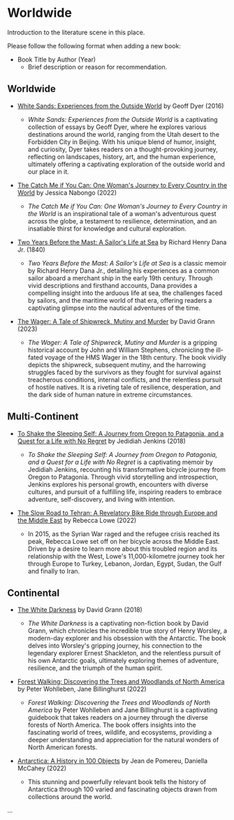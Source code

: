 # Worldwide

Introduction to the literature scene in this place.

Please follow the following format when adding a new book:

- Book Title by Author (Year)  
   - Brief description or reason for recommendation.

## Worldwide

- [White Sands: Experiences from the Outside World](https://www.goodreads.com/book/show/26014867-white-sands) by Geoff Dyer (2016)  
    - *White Sands: Experiences from the Outside World* is a captivating collection of essays by Geoff Dyer, where he explores various destinations around the world, ranging from the Utah desert to the Forbidden City in Beijing. With his unique blend of humor, insight, and curiosity, Dyer takes readers on a thought-provoking journey, reflecting on landscapes, history, art, and the human experience, ultimately offering a captivating exploration of the outside world and our place in it.

- [The Catch Me if You Can: One Woman's Journey to Every Country in the World](https://www.goodreads.com/book/show/58950864-the-catch-me-if-you-can) by Jessica Nabongo (2022)  
    - _The Catch Me if You Can: One Woman's Journey to Every Country in the World_ is an inspirational tale of a woman's adventurous quest across the globe, a testament to resilience, determination, and an insatiable thirst for knowledge and cultural exploration.

- [Two Years Before the Mast: A Sailor's Life at Sea](https://www.goodreads.com/book/show/335397.Two_Years_Before_the_Mast) by Richard Henry Dana Jr. (1840)  
   - *Two Years Before the Mast: A Sailor's Life at Sea* is a classic memoir by Richard Henry Dana Jr., detailing his experiences as a common sailor aboard a merchant ship in the early 19th century. Through vivid descriptions and firsthand accounts, Dana provides a compelling insight into the arduous life at sea, the challenges faced by sailors, and the maritime world of that era, offering readers a captivating glimpse into the nautical adventures of the time.
   
- [The Wager: A Tale of Shipwreck, Mutiny and Murder](https://www.goodreads.com/book/show/61714633-the-wager) by David Grann (2023)  
    - *The Wager: A Tale of Shipwreck, Mutiny and Murder* is a gripping historical account by John and William Stephens, chronicling the ill-fated voyage of the HMS Wager in the 18th century. The book vividly depicts the shipwreck, subsequent mutiny, and the harrowing struggles faced by the survivors as they fought for survival against treacherous conditions, internal conflicts, and the relentless pursuit of hostile natives. It is a riveting tale of resilience, desperation, and the dark side of human nature in extreme circumstances.

## Multi-Continent

- [To Shake the Sleeping Self: A Journey from Oregon to Patagonia, and a Quest for a Life with No Regret](https://www.goodreads.com/book/show/35356383-to-shake-the-sleeping-self) by Jedidiah Jenkins (2018)  
   - *To Shake the Sleeping Self: A Journey from Oregon to Patagonia, and a Quest for a Life with No Regret* is a captivating memoir by Jedidiah Jenkins, recounting his transformative bicycle journey from Oregon to Patagonia. Through vivid storytelling and introspection, Jenkins explores his personal growth, encounters with diverse cultures, and pursuit of a fulfilling life, inspiring readers to embrace adventure, self-discovery, and living with intention.
   
- [The Slow Road to Tehran: A Revelatory Bike Ride through Europe and the Middle East](https://www.goodreads.com/book/show/60046420-the-slow-road-to-tehran) by Rebecca Lowe (2022)  
    - In 2015, as the Syrian War raged and the refugee crisis reached its peak, Rebecca Lowe set off on her bicycle across the Middle East. Driven by a desire to learn more about this troubled region and its relationship with the West, Lowe's 11,000-kilometre journey took her through Europe to Turkey, Lebanon, Jordan, Egypt, Sudan, the Gulf and finally to Iran.

## Continental

- [The White Darkness](https://www.goodreads.com/book/show/39723730-the-white-darkness) by David Grann (2018)  
   - *The White Darkness* is a captivating non-fiction book by David Grann, which chronicles the incredible true story of Henry Worsley, a modern-day explorer and his obsession with the Antarctic. The book delves into Worsley's gripping journey, his connection to the legendary explorer Ernest Shackleton, and the relentless pursuit of his own Antarctic goals, ultimately exploring themes of adventure, resilience, and the triumph of the human spirit.
   
- [Forest Walking: Discovering the Trees and Woodlands of North America](https://www.goodreads.com/book/show/59593246-forest-walking) by Peter Wohlleben, Jane Billinghurst (2022)  
    - *Forest Walking: Discovering the Trees and Woodlands of North America* by Peter Wohlleben and Jane Billinghurst is a captivating guidebook that takes readers on a journey through the diverse forests of North America. The book offers insights into the fascinating world of trees, wildlife, and ecosystems, providing a deeper understanding and appreciation for the natural wonders of North American forests.
    
- [Antarctica: A History in 100 Objects](https://www.goodreads.com/book/show/59808440-antarctica) by Jean de Pomereu, Daniella McCahey (2022)  
    - This stunning and powerfully relevant book tells the history of Antarctica through 100 varied and fascinating objects drawn from collections around the world.

...
